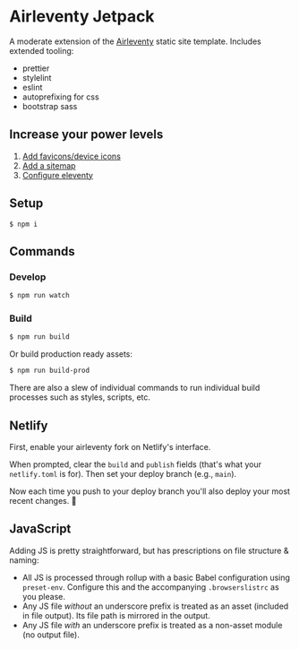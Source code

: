 # Airleventy Jetpack

A moderate extension of the [Airleventy](https://github.com/geotrev/airleventy) static site template. Includes extended tooling:

-   prettier
-   stylelint
-   eslint
-   autoprefixing for css
-   bootstrap sass

## Increase your power levels

1. [Add favicons/device icons](https://www.favicon-generator.org/)
2. [Add a sitemap](https://developers.google.com/search/docs/advanced/sitemaps/build-sitemap)
3. [Configure eleventy](https://www.11ty.dev/docs/watch-serve/)

## Setup

```shell
$ npm i
```

## Commands

### Develop

```sh
$ npm run watch
```

### Build

```sh
$ npm run build
```

Or build production ready assets:

```sh
$ npm run build-prod
```

There are also a slew of individual commands to run individual build processes such as styles, scripts, etc.

## Netlify

First, enable your airleventy fork on Netlify's interface.

When prompted, clear the `build` and `publish` fields (that's what your `netlify.toml` is for). Then set your deploy branch (e.g., `main`).

Now each time you push to your deploy branch you'll also deploy your most recent changes. 🎉

## JavaScript

Adding JS is pretty straightforward, but has prescriptions on file structure & naming:

-   All JS is processed through rollup with a basic Babel configuration using `preset-env`. Configure this and the accompanying `.browserslistrc` as you please.
-   Any JS file _without_ an underscore prefix is treated as an asset (included in file output). Its file path is mirrored in the output.
-   Any JS file _with_ an underscore prefix is treated as a non-asset module (no output file).

